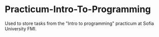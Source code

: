 # Practicum-Intro-To-Programming

Used to store tasks from the "Intro to programming" practicum at Sofia University FMI.
